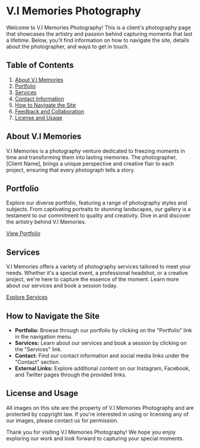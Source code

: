 # V.I Memories Photography

Welcome to V.I Memories Photography! This is a client's photography page that showcases the artistry and passion behind capturing moments that last a lifetime. Below, you'll find information on how to navigate the site, details about the photographer, and ways to get in touch.

## Table of Contents

1. [About V.I Memories](#about)
2. [Portfolio](#portfolio)
3. [Services](#services)
4. [Contact Information](#contact)
5. [How to Navigate the Site](#navigation)
6. [Feedback and Collaboration](#feedback)
7. [License and Usage](#license)

## About V.I Memories<a name="about"></a>

V.I Memories is a photography venture dedicated to freezing moments in time and transforming them into lasting memories. The photographer, [Client Name], brings a unique perspective and creative flair to each project, ensuring that every photograph tells a story.

## Portfolio<a name="portfolio"></a>

Explore our diverse portfolio, featuring a range of photography styles and subjects. From captivating portraits to stunning landscapes, our gallery is a testament to our commitment to quality and creativity. Dive in and discover the artistry behind V.I Memories.

[View Portfolio](#portfolio-link)

## Services<a name="services"></a>

V.I Memories offers a variety of photography services tailored to meet your needs. Whether it's a special event, a professional headshot, or a creative project, we're here to capture the essence of the moment. Learn more about our services and book a session today.

[Explore Services](#services-link)

## How to Navigate the Site<a name="navigation"></a>

- **Portfolio:** Browse through our portfolio by clicking on the "Portfolio" link in the navigation menu.
- **Services:** Learn about our services and book a session by clicking on the "Services" link.
- **Contact:** Find our contact information and social media links under the "Contact" section.
- **External Links:** Explore additional content on our Instagram, Facebook, and Twitter pages through the provided links.

## License and Usage<a name="license"></a>

All images on this site are the property of V.I Memories Photography and are protected by copyright law. If you're interested in using or licensing any of our images, please contact us for permission.

Thank you for visiting V.I Memories Photography! We hope you enjoy exploring our work and look forward to capturing your special moments.


